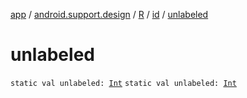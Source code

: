 [app](../../../index.md) / [android.support.design](../../index.md) / [R](../index.md) / [id](index.md) / [unlabeled](./unlabeled.md)

# unlabeled

`static val unlabeled: `[`Int`](https://kotlinlang.org/api/latest/jvm/stdlib/kotlin/-int/index.html)
`static val unlabeled: `[`Int`](https://kotlinlang.org/api/latest/jvm/stdlib/kotlin/-int/index.html)